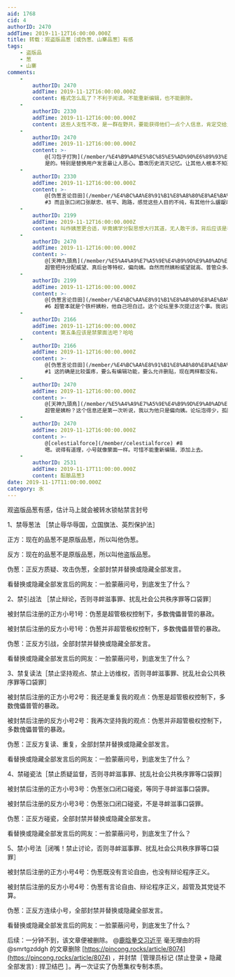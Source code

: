 ```yaml
---
aid: 1768
cid: 4
authorID: 2470
addTime: 2019-11-12T16:00:00.000Z
title: 转载：观盗版品葱［或伪葱、山寨品葱］有感
tags:
    - 盗版品
    - 葱
    - 山寨
comments:
    -
        authorID: 2470
        addTime: 2019-11-12T16:00:00.000Z
        content: 格式怎么乱了？不利于阅读。不能重新编辑，也不能删除。
    -
        authorID: 2330
        addTime: 2019-11-12T16:00:00.000Z
        content: 这些人支性不改，是一群在野共，要能获得他们一点个人信息，肯定交给土共，叫土共收拾他们
    -
        authorID: 2470
        addTime: 2019-11-12T16:00:00.000Z
        content: >-
            @[习包子打狗](/member/%E4%B9%A0%E5%8C%85%E5%AD%90%E6%89%93%E7%8B%97) #2
            是的。特别是替换用户发言最让人恶心。篡改历史消灭记忆。让其他人根本不知道发生了什么。墙内豆瓣、知乎、新浪微博都没这么恶心，顶多是提醒敏感词、重新编辑、隐藏私人可见，即使删除，也会发送原文到电子信箱保存，而不会篡改用户发言内容。只有伪葱让我大开眼界，极其下作毫无底线。
    -
        authorID: 2330
        addTime: 2019-11-12T16:00:00.000Z
        content: >-
            @[伪葱言论目田](/member/%E4%BC%AA%E8%91%B1%E8%A8%80%E8%AE%BA%E7%9B%AE%E7%94%B0)
            #3 而且张口闭口张献忠、核平、跑路，感觉这些人目的不纯，有其他什么龌龊动机。
    -
        authorID: 2199
        addTime: 2019-11-12T16:00:00.000Z
        content: 叫作姨葱更合适，毕竟姨学分裂思想大行其道，无人敢干涉。背后应该是被注入他们的资金了。
    -
        authorID: 2470
        addTime: 2019-11-12T16:00:00.000Z
        content: >-
            @[天神九頭鳥](/member/%E5%A4%A9%E7%A5%9E%E4%B9%9D%E9%A0%AD%E9%B3%A5) #5
            超管把持分配威望、真后台等特权，偏向姨。自然而然姨粉威望就高、普管众多。姨思想、姨语录、姨黑话满屏幕乱飞。注入资金这个存疑，伪葱现在不是在互联网敲碗讨饭吗？
    -
        authorID: 2199
        addTime: 2019-11-12T16:00:00.000Z
        content: >-
            @[伪葱言论目田](/member/%E4%BC%AA%E8%91%B1%E8%A8%80%E8%AE%BA%E7%9B%AE%E7%94%B0)
            #6 超管本就是个铁杆姨粉，他自己坦白过。这个论坛里多次提过这个事。我说这些属于复读了。
    -
        authorID: 2166
        addTime: 2019-11-12T16:00:00.000Z
        content: 第五条应该是禁蒙面法吧？哈哈
    -
        authorID: 2166
        addTime: 2019-11-12T16:00:00.000Z
        content: >-
            @[伪葱言论目田](/member/%E4%BC%AA%E8%91%B1%E8%A8%80%E8%AE%BA%E7%9B%AE%E7%94%B0)
            #1 这的确是比较蛋疼，要么有编辑功能，要么允许删贴，现在两样都没有。
    -
        authorID: 2470
        addTime: 2019-11-12T16:00:00.000Z
        content: >-
            @[天神九頭鳥](/member/%E5%A4%A9%E7%A5%9E%E4%B9%9D%E9%A0%AD%E9%B3%A5) #7
            超管是姨粉？这个信息还是第一次听说，我以为他只是偏向姨。论坛泡得少，孤陋寡闻，抱歉了。复读没什么，这是你的言论自由。你不复读，我还不知道超管是姨粉。
    -
        authorID: 2470
        addTime: 2019-11-12T16:00:00.000Z
        content: >-
            @[celestialforce](/member/celestialforce) #8
            嗯。说得有道理，小号就像蒙面一样。可惜不能重新编辑，添加上去。
    -
        authorID: 2531
        addTime: 2019-11-17T11:00:00.000Z
        content: 酝酿品葱3
date: 2019-11-17T11:00:00.000Z
category: 水
---
```


观盗版品葱有感，估计马上就会被转水锁帖禁言封号

1、禁辱葱法 ［禁止辱华辱国，立国旗法、英烈保护法］

正方：现在的品葱不是原版品葱，所以叫他伪葱。

反方：现在的品葱不是原版品葱，所以叫他盗版品葱。

伪葱：正反方质疑、攻击伪葱，全部封禁并替换或隐藏全部发言。

看替换或隐藏全部发言后的网友：一脸蒙蔽问号，到底发生了什么？

2、禁引战法 ［禁止辩论，否则寻衅滋事罪、扰乱社会公共秩序罪等口袋罪］

被封禁后注册的正方小号1号：伪葱是超管极权控制下，多数傀儡普管的暴政。

被封禁后注册的反方小号1号：伪葱并非超管极权控制下，多数傀儡普管的暴政。

伪葱：正反方引战，全部封禁并替换或隐藏全部发言。

看替换或隐藏全部发言后的网友：一脸蒙蔽问号，到底发生了什么？

3、禁复读法［禁止坚持观点、禁止上访维权，否则寻衅滋事罪、扰乱社会公共秩序罪等口袋罪］

被封禁后注册的正方小号2号：我还是重复我的观点：伪葱是超管极权控制下，多数傀儡普管的暴政。

被封禁后注册的反方小号2号：我再次坚持我的观点：伪葱并非超管极权控制下，多数傀儡普管的暴政。

伪葱：正反方复读、重复，全部封禁并替换或隐藏全部发言。

看替换或隐藏全部发言后的网友：一脸蒙蔽问号，到底发生了什么？

4、禁碰瓷法［禁止质疑监督，否则寻衅滋事罪、扰乱社会公共秩序罪等口袋罪］

被封禁后注册的正方小号3号：伪葱张口闭口碰瓷，等同于寻衅滋事口袋罪。

被封禁后注册的反方小号3号：伪葱张口闭口碰瓷，不是寻衅滋事口袋罪。

伪葱：正反方碰瓷，全部封禁并替换或隐藏全部发言。

看替换或隐藏全部发言后的网友：一脸蒙蔽问号，到底发生了什么？

5、禁小号法［闭嘴！禁止讨论，否则寻衅滋事罪、扰乱社会公共秩序罪等口袋罪］

被封禁后注册的正方小号4号：伪葱既没有言论自由，也没有辩论程序正义。

被封禁后注册的反方小号4号：伪葱有言论自由、辩论程序正义，超管及其党徒不算。

伪葱：正反方连续小号，全部封禁并替换或隐藏全部发言。

看替换或隐藏全部发言后的网友：一脸蒙蔽问号，到底发生了什么？

后续：一分钟不到，该文章便被删除。 @[鹿晗拳交习近平](/member/%E9%B9%BF%E6%99%97%E6%8B%B3%E4%BA%A4%E4%B9%A0%E8%BF%91%E5%B9%B3) 毫无理由的将@smrtgzddgh 的文章删除 [https://pincong.rocks/article/8074](https://pincong.rocks/article/8074) ，并封禁［管理员标记 (禁止登录 + 隐藏全部发言) : 捍卫结巴 ］。再一次证实了伪葱集权专制本质。

